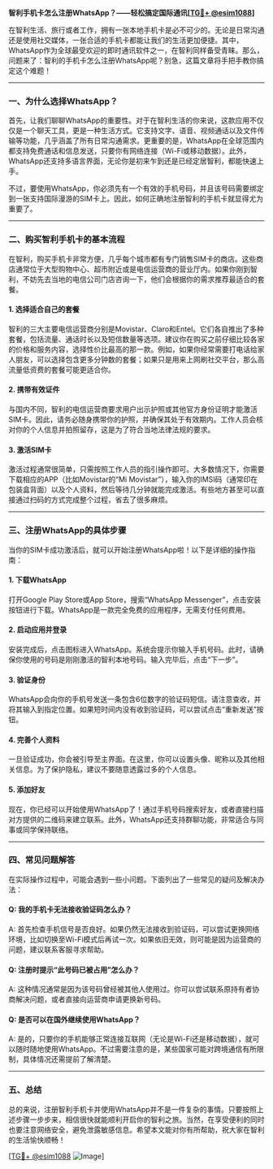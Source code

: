 **智利手机卡怎么注册WhatsApp？——轻松搞定国际通讯[[TG💪+ @esim1088](https://t.me/s/esim1088)]**

在智利生活、旅行或者工作，拥有一张本地手机卡是必不可少的。无论是日常沟通还是使用社交媒体，一张合适的手机卡都能让我们的生活更加便捷。其中，WhatsApp作为全球最受欢迎的即时通讯软件之一，在智利同样备受青睐。那么，问题来了：智利的手机卡怎么注册WhatsApp呢？别急，这篇文章将手把手教你搞定这个难题！

---

### 一、为什么选择WhatsApp？

首先，让我们聊聊WhatsApp的重要性。对于在智利生活的你来说，这款应用不仅仅是一个聊天工具，更是一种生活方式。它支持文字、语音、视频通话以及文件传输等功能，几乎涵盖了所有日常沟通需求。更重要的是，WhatsApp在全球范围内都支持免费通话和信息发送，只要你有网络连接（Wi-Fi或移动数据）。此外，WhatsApp还支持多语言界面，无论你是初来乍到还是已经定居智利，都能快速上手。

不过，要使用WhatsApp，你必须先有一个有效的手机号码，并且该号码需要绑定到一张支持国际漫游的SIM卡上。因此，如何正确地注册智利的手机卡就显得尤为重要了。

---

### 二、购买智利手机卡的基本流程

在智利，购买手机卡非常方便，几乎每个城市都有专门销售SIM卡的商店。这些商店通常位于大型购物中心、超市附近或是电信运营商的营业厅内。如果你刚到智利，不妨先去当地的电信公司门店咨询一下，他们会根据你的需求推荐最适合的套餐。

#### 1. **选择适合自己的套餐**
智利的三大主要电信运营商分别是Movistar、Claro和Entel。它们各自推出了多种套餐，包括流量、通话时长以及短信数量等选项。建议你在购买之前仔细比较各家的价格和服务内容，选择性价比最高的那一款。例如，如果你经常需要打电话给家人朋友，可以选择包含更多分钟数的套餐；如果只是用来上网刷社交平台，那么高流量低资费的套餐可能更适合你。

#### 2. **携带有效证件**
与国内不同，智利的电信运营商要求用户出示护照或其他官方身份证明才能激活SIM卡。因此，请务必随身携带你的护照，并确保其处于有效期内。工作人员会核对你的个人信息并拍照留存，这是为了符合当地法律法规的要求。

#### 3. **激活SIM卡**
激活过程通常很简单，只需按照工作人员的指引操作即可。大多数情况下，你需要下载相应的APP（比如Movistar的“Mi Movistar”），输入你的IMSI码（通常印在包装盒背面）以及个人资料，然后等待几分钟就能完成激活。有些地方甚至可以直接通过扫码的方式完成整个过程，省去了很多麻烦。

---

### 三、注册WhatsApp的具体步骤

当你的SIM卡成功激活后，就可以开始注册WhatsApp啦！以下是详细的操作指南：

#### 1. **下载WhatsApp**
打开Google Play Store或App Store，搜索“WhatsApp Messenger”，点击安装按钮进行下载。WhatsApp是一款完全免费的应用程序，无需支付任何费用。

#### 2. **启动应用并登录**
安装完成后，点击图标进入WhatsApp。系统会提示你输入手机号码。此时，请确保你使用的号码是刚刚激活的智利本地号码。输入完毕后，点击“下一步”。

#### 3. **验证身份**
WhatsApp会向你的手机号发送一条包含6位数字的验证码短信。请注意查收，并将其输入到指定位置。如果短时间内没有收到验证码，可以尝试点击“重新发送”按钮。

#### 4. **完善个人资料**
一旦验证成功，你会被引导至主界面。在这里，你可以设置头像、昵称以及其他相关信息。为了保护隐私，建议不要随意透露过多的个人信息。

#### 5. **添加好友**
现在，你已经可以开始使用WhatsApp了！通过手机号码搜索好友，或者直接扫描对方提供的二维码来建立联系。此外，WhatsApp还支持群聊功能，非常适合与同事或同学保持联络。

---

### 四、常见问题解答

在实际操作过程中，可能会遇到一些小问题。下面列出了一些常见的疑问及解决办法：

#### Q: 我的手机卡无法接收验证码怎么办？
A: 首先检查手机信号是否良好。如果仍然无法接收到验证码，可以尝试更换网络环境，比如切换至Wi-Fi模式后再试一次。如果依旧无效，则可能是因为运营商的问题，建议联系客服寻求帮助。

#### Q: 注册时提示“此号码已被占用”怎么办？
A: 这种情况通常是因为该号码曾经被其他人使用过。你可以尝试联系原持有者协商解决问题，或者直接向运营商申请更换新号码。

#### Q: 是否可以在国外继续使用WhatsApp？
A: 是的，只要你的手机能够正常连接互联网（无论是Wi-Fi还是移动数据），就可以随时随地使用WhatsApp。不过需要注意的是，某些国家可能对跨境通信有所限制，具体情况还需提前了解清楚。

---

### 五、总结

总的来说，注册智利手机卡并使用WhatsApp并不是一件复杂的事情。只要按照上述步骤一步步来，相信很快就能顺利开启你的智利之旅。当然，在享受便利的同时也要注意网络安全，避免泄露敏感信息。希望本文能对你有所帮助，祝大家在智利的生活愉快顺畅！

[[TG💪+ @esim1088](https://t.me/s/esim1088) ![Image](https://i.postimg.cc/4NQfJmqS/Snipaste-2025-05-13-00-14-12.png)]